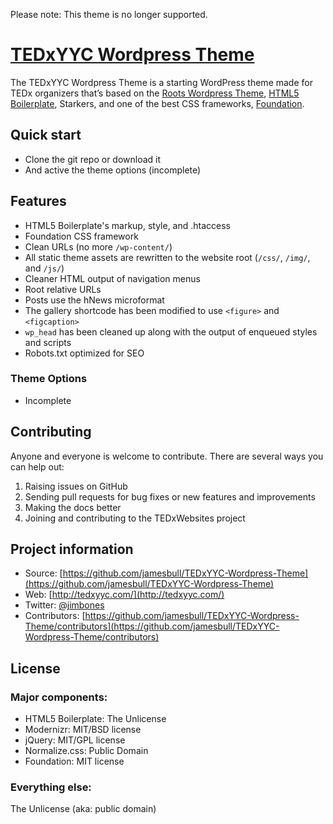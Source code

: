 Please note: This theme is no longer supported.

# [TEDxYYC Wordpress Theme](http://tedxyyc.com/)

The TEDxYYC Wordpress Theme is a starting WordPress theme made for TEDx organizers that’s based on the [Roots Wordpress Theme](http://www.rootstheme.com/), [HTML5 Boilerplate](http://html5boilerplate.com/), Starkers, and one of the best CSS frameworks, [Foundation](http://foundation.zurb.com/).

## Quick start

* Clone the git repo or download it
* And active the theme options (incomplete)

## Features

* HTML5 Boilerplate's markup, style, and .htaccess
* Foundation CSS framework
* Clean URLs (no more `/wp-content/`)
* All static theme assets are rewritten to the website root (`/css/`, `/img/`, and `/js/`)
* Cleaner HTML output of navigation menus
* Root relative URLs
* Posts use the hNews microformat
* The gallery shortcode has been modified to use `<figure>` and `<figcaption>`
* `wp_head` has been cleaned up along with the output of enqueued styles and scripts
* Robots.txt optimized for SEO

### Theme Options
* Incomplete

## Contributing

Anyone and everyone is welcome to contribute. There are several ways you can help out:

1. Raising issues on GitHub
2. Sending pull requests for bug fixes or new features and improvements
3. Making the docs better
4. Joining and contributing to the TEDxWebsites project

## Project information

* Source: [https://github.com/jamesbull/TEDxYYC-Wordpress-Theme](https://github.com/jamesbull/TEDxYYC-Wordpress-Theme)
* Web: [http://tedxyyc.com/](http://tedxyyc.com/)
* Twitter: [@jimbones](https://twitter.com/#!/jimbones)
* Contributors: [https://github.com/jamesbull/TEDxYYC-Wordpress-Theme/contributors](https://github.com/jamesbull/TEDxYYC-Wordpress-Theme/contributors)

## License

### Major components:

* HTML5 Boilerplate: The Unlicense
* Modernizr: MIT/BSD license
* jQuery: MIT/GPL license
* Normalize.css: Public Domain
* Foundation: MIT license

### Everything else:

The Unlicense (aka: public domain)
